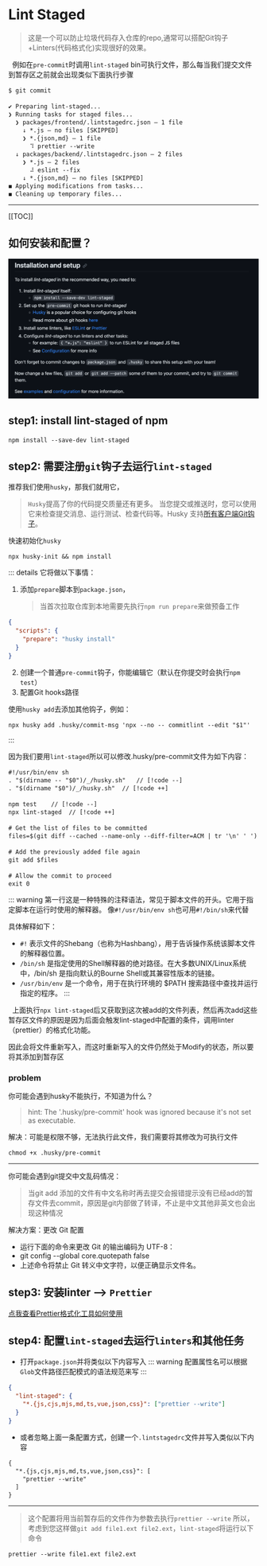 # Lint Staged

> 这是一个可以防止垃圾代码存入仓库的repo,通常可以搭配Git钩子+Linters(代码格式化)实现很好的效果。

&nbsp;&nbsp;例如在`pre-commit`时调用`lint-staged` bin可执行文件，那么每当我们提交文件到暂存区之前就会出现类似下面执行步骤

```
$ git commit

✔ Preparing lint-staged...
❯ Running tasks for staged files...
  ❯ packages/frontend/.lintstagedrc.json — 1 file
    ↓ *.js — no files [SKIPPED]
    ❯ *.{json,md} — 1 file
      ⠹ prettier --write
  ↓ packages/backend/.lintstagedrc.json — 2 files
    ❯ *.js — 2 files
      ⠼ eslint --fix
    ↓ *.{json,md} — no files [SKIPPED]
◼ Applying modifications from tasks...
◼ Cleaning up temporary files...
```

---

[[TOC]]

## 如何安装和配置？

![Alt text](image.png)

## step1: install lint-staged of npm

```shell
npm install --save-dev lint-staged
```

## step2: 需要注册`git`钩子去运行`lint-staged`

推荐我们使用`husky`，那我们就用它，

> `Husky`提高了你的代码提交质量还有更多。
> 当您提交或推送时，您可以使用它来检查提交消息、运行测试、检查代码等。Husky 支持[所有客户端Git钩子](https://git-scm.com/docs/githooks)。

快速初始化`husky`

```shell
npx husky-init && npm install
```

::: details 它将做以下事情：

1. 添加`prepare`脚本到`package.json`，
   > 当首次拉取仓库到本地需要先执行`npm run prepare`来做预备工作

```json
{
  "scripts": {
    "prepare": "husky install"
  }
}
```

2. 创建一个普通`pre-commit`钩子，你能编辑它（默认在你提交时会执行`npm test`）
3. 配置Git hooks路径

使用`husky add`去添加其他钩子，例如：

```shell
npx husky add .husky/commit-msg 'npx --no -- commitlint --edit "$1"'
```

:::

因为我们要用`lint-staged`所以可以修改.husky/pre-commit文件为如下内容：

```shell
#!/usr/bin/env sh
. "$(dirname -- "$0")/_/husky.sh"   // [!code --]
. "$(dirname "$0")/_/husky.sh"  // [!code ++]

npm test    // [!code --]
npx lint-staged  // [!code ++]

# Get the list of files to be committed
files=$(git diff --cached --name-only --diff-filter=ACM | tr '\n' ' ')

# Add the previously added file again
git add $files

# Allow the commit to proceed
exit 0

```

::: warning
第一行这是一种特殊的注释语法，常见于脚本文件的开头。它用于指定脚本在运行时使用的解释器。
像`#!/usr/bin/env sh`也可用`#!/bin/sh`来代替

具体解释如下：

- `#!` 表示文件的Shebang（也称为Hashbang），用于告诉操作系统该脚本文件的解释器位置。
- `/bin/sh` 是指定使用的Shell解释器的绝对路径。在大多数UNIX/Linux系统中，/bin/sh 是指向默认的Bourne Shell或其兼容性版本的链接。
- `/usr/bin/env` 是一个命令，用于在执行环境的 $PATH 搜索路径中查找并运行指定的程序。
  :::

&nbsp;&nbsp;上面执行`npx lint-staged`后又获取到这次被add的文件列表，然后再次add这些暂存区文件的原因是因为后面会触发lint-staged中配置的条件，调用linter（prettier）的格式化功能。

因此会将文件重新写入，而这时重新写入的文件仍然处于Modify的状态，所以要将其添加到暂存区

### problem

你可能会遇到husky不能执行，不知道为什么？

> hint: The '.husky/pre-commit' hook was ignored because it's not set as executable.

解决：可能是权限不够，无法执行此文件，我们需要将其修改为可执行文件

```shell
chmod +x .husky/pre-commit
```

---

你可能会遇到git提交中文乱码情况：

> 当git add 添加的文件有中文名称时再去提交会报错提示没有已经add的暂存文件去commit，原因是git内部做了转译，不止是中文其他非英文也会出现这种情况

解决方案：更改 Git 配置

- 运行下面的命令来更改 Git 的输出编码为 UTF-8：
- git config --global core.quotepath false
- 上述命令将禁止 Git 转义中文字符，以便正确显示文件名。

## step3: 安装linter --> `Prettier`

<p><a href="../prettier/summary" target="_blank">点我查看Prettier格式化工具如何使用</a></p>

## step4: 配置`lint-staged`去运行`linters`和其他任务

- 打开`package.json`并将类似以下内容写入
  ::: warning
  配置属性名可以根据`Glob`文件路径匹配模式的语法规范来写
  :::

```json
{
  "lint-staged": {
    "*.{js,cjs,mjs,md,ts,vue,json,css}": ["prettier --write"]
  }
}
```

- 或者忽略上面一条配置方式，创建一个`.lintstagedrc`文件并写入类似以下内容

```
{
  "*.{js,cjs,mjs,md,ts,vue,json,css}": [
    "prettier --write"
  ]
}
```

---

> 这个配置将用当前暂存后的文件作为参数去执行`prettier --write`
> 所以，考虑到您这样做`git add file1.ext file2.ext`，`lint-staged`将运行以下命令

```shell
prettier --write file1.ext file2.ext
```
